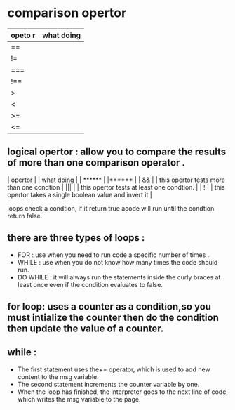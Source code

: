 # comparison opertor
|opeto r|what doing |
|------ |-------------------------------------------------------------------------                     |
| == |  |  compares two values(numbers,strings,boolean) to see if they are the same                     |
| != |  | compares two values (numbers,strings,boolean) to see if they are not the same                 |
| === | |  compares two values to check that both the data type and value are the same                 |
| !== | | compares two values to check that both the data type and value are not the same              |
| > |   | this operator checks if the number on the left is greater than the number on the right         |
| < |   |  this operator checks if the number on the left is less than the number on the right           |
| >= |  | this operator checks if the number onthe left is greater than or equal the number onthe right |
| <= |  | this operator checks if the nymber on the left is less than or equal the number on the right  |


## logical opertor : allow you to compare the results of more than one comparison operator .
| opertor | | what doing |
| ****** | |****** |
| && | | this opertor tests more than one condtion |
||| | | this opertor tests at least one condtion. |
| ! | |  this opertor takes a single boolean value and invert it |

loops check a condtion, if it return true acode will run until the condtion return false.
 
 ## there are three types of loops :
- FOR : use when you need to run code a specific number of times .
- WHILE : use when you do not know how many times the code should run.
- DO WHILE : it will always run the statements inside the curly braces at least once even if  the condition evaluates to false.

## for loop: uses a counter as a condition,so you must intialize the counter then do the condition then update the value of a counter.

## while :
- The first statement uses the+= operator, which is used to add new content to the msg variable. 
- The second statement increments the counter variable by one.
- When the loop has finished, the interpreter goes to the next line of code, which writes the msg variable to the page. 

